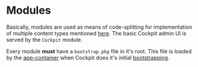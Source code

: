 # Modules

Basically, modules are used as means of code-splitting for implementation of
multiple content types mentioned [here](/guide/basics/concepts.md). The basic
Cockpit admin UI is served by the `Cockpit` module.

Every module **must** have a `bootstrap.php` file in it's root. This file is
loaded by the [app-container](/documentation/lime.md) when Cockpit does it's
initial [bootstrapping](/documentation/bootstrapping.md).